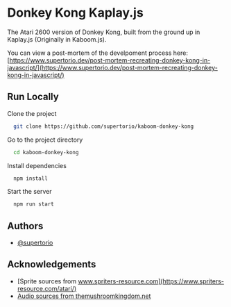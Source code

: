 
# Donkey Kong Kaplay.js

The Atari 2600 version of Donkey Kong, built from the ground up in Kaplay.js (Originally in Kaboom.js).

You can view a post-mortem of the develpoment process here: [https://www.supertorio.dev/post-mortem-recreating-donkey-kong-in-javascript/](https://www.supertorio.dev/post-mortem-recreating-donkey-kong-in-javascript/)

## Run Locally

Clone the project

```bash
  git clone https://github.com/supertorio/kaboom-donkey-kong
```

Go to the project directory

```bash
  cd kaboom-donkey-kong
```

Install dependencies

```bash
  npm install
```

Start the server

```bash
  npm run start
```

## Authors

- [@supertorio](https://www.github.com/supertorio)


## Acknowledgements

 - [Sprite sources from www.spriters-resource.com](https://www.spriters-resource.com/atari/)
 - [Audio sources from themushroomkingdom.net](https://themushroomkingdom.net/media/dk-a2600/wav)
 
